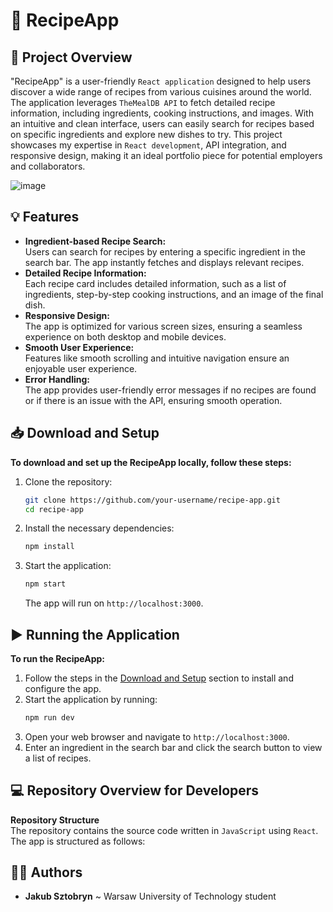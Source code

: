 # 🍲 RecipeApp

## 📝 Project Overview
"RecipeApp" is a user-friendly `React application` designed to help users discover a wide range of recipes from various cuisines around the world. The application leverages `TheMealDB API` to fetch detailed recipe information, including ingredients, cooking instructions, and images. With an intuitive and clean interface, users can easily search for recipes based on specific ingredients and explore new dishes to try. This project showcases my expertise in `React development`, API integration, and responsive design, making it an ideal portfolio piece for potential employers and collaborators.

![image](https://github.com/user-attachments/assets/2c73d577-c941-47f3-973d-616a8e78ccf6)

## 💡 Features
- **Ingredient-based Recipe Search:**  
  Users can search for recipes by entering a specific ingredient in the search bar. The app instantly fetches and displays relevant recipes.
- **Detailed Recipe Information:**  
  Each recipe card includes detailed information, such as a list of ingredients, step-by-step cooking instructions, and an image of the final dish.
- **Responsive Design:**  
  The app is optimized for various screen sizes, ensuring a seamless experience on both desktop and mobile devices.
- **Smooth User Experience:**  
  Features like smooth scrolling and intuitive navigation ensure an enjoyable user experience.
- **Error Handling:**  
  The app provides user-friendly error messages if no recipes are found or if there is an issue with the API, ensuring smooth operation.

## 📥 Download and Setup
**To download and set up the RecipeApp locally, follow these steps:**
1. Clone the repository:
   ```bash
   git clone https://github.com/your-username/recipe-app.git
   cd recipe-app
   ```
2. Install the necessary dependencies:
   ```bash
   npm install
   ```
3. Start the application:
   ```bash
   npm start
   ```
   The app will run on `http://localhost:3000`.

## ▶️ Running the Application
**To run the RecipeApp:**
1. Follow the steps in the [Download and Setup](#-download-and-setup) section to install and configure the app.
2. Start the application by running:
   ```bash
   npm run dev
   ```
3. Open your web browser and navigate to `http://localhost:3000`.
4. Enter an ingredient in the search bar and click the search button to view a list of recipes.

## 💻 Repository Overview for Developers
**Repository Structure**  
The repository contains the source code written in `JavaScript` using `React`. The app is structured as follows:

## 🙋‍♂️ Authors
- **Jakub Sztobryn** ~ Warsaw University of Technology student

